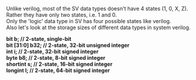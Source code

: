 Unlike verilog, most of the SV data types doesn't have 4 states (1, 0, X, Z). Rather they have only two states, i.e. 1 and 0.  
Only the 'logic' data type in SV has four possible states like verilog.  
Also let's look at the storage sizes of different data types in system verilog. 

**bit b; // 2-state, single-bit     
bit [31:0] b32; // 2-state, 32-bit unsigned integer  
int i; // 2-state, 32-bit signed integer  
byte b8; // 2-state, 8-bit signed integer  
shortint s; // 2-state, 16-bit signed integer  
longint l; // 2-state, 64-bit signed integer**
